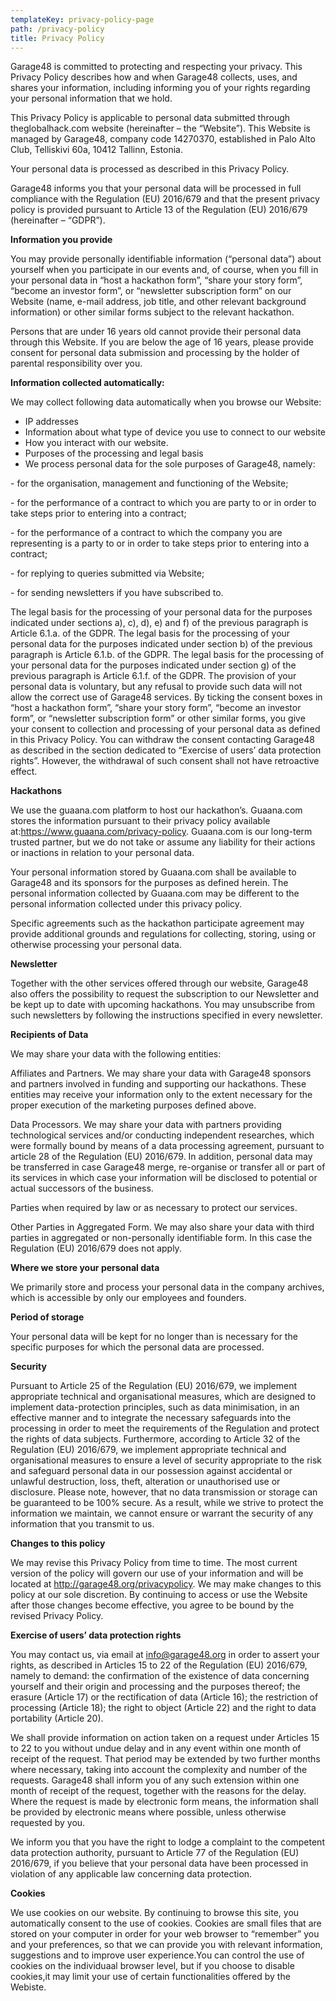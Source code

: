 ```yaml
---
templateKey: privacy-policy-page
path: /privacy-policy
title: Privacy Policy
---
```

Garage48 is committed to protecting and respecting your privacy. This Privacy Policy describes how and when Garage48 collects, uses, and shares your information, including informing you of your rights regarding your personal information that we hold.

This Privacy Policy is applicable to personal data submitted through theglobalhack.com website (hereinafter – the “Website”). This Website is managed by Garage48, company code 14270370, established in Palo Alto Club, Telliskivi 60a, 10412 Tallinn, Estonia.

Your personal data is processed as described in this Privacy Policy.

Garage48 informs you that your personal data will be processed in full compliance with the Regulation (EU) 2016/679 and that the present privacy policy is provided pursuant to Article 13 of the Regulation (EU) 2016/679 (hereinafter – “GDPR”).

**Information you provide**

You may provide personally identifiable information (“personal data”) about yourself when you participate in our events and, of course, when you fill in your personal data in “host a hackathon form”, “share your story form”, “become an investor form”, or “newsletter subscription form” on our Website (name, e-mail address, job title, and other relevant background information) or other similar forms subject to the relevant hackathon.

Persons that are under 16 years old cannot provide their personal data through this Website. If you are below the age of 16 years, please provide consent for personal data submission and processing by the holder of parental responsibility over you.

**Information collected automatically:**

We may collect following data automatically when you browse our Website:

* IP addresses
* Information about what type of device you use to connect to our website
* How you interact with our website.
* Purposes of the processing and legal basis
* We process personal data for the sole purposes of Garage48, namely:

\- for the organisation, management and functioning of the Website;

\- for the performance of a contract to which you are party to or in order to take steps prior to entering into a contract;

\- for the performance of a contract to which the company you are representing is a party to or in order to take steps prior to entering into a contract;

\- for replying to queries submitted via Website;

\- for sending newsletters if you have subscribed to.



The legal basis for the processing of your personal data for the purposes indicated under sections a), c), d), e) and f) of the previous paragraph is Article 6.1.a. of the GDPR. The legal basis for the processing of your personal data for the purposes indicated under section b) of the previous paragraph is Article 6.1.b. of the GDPR. The legal basis for the processing of your personal data for the purposes indicated under section g) of the previous paragraph is Article 6.1.f. of the GDPR. The provision of your personal data is voluntary, but any refusal to provide such data will not allow the correct use of Garage48 services. By ticking the consent boxes in “host a hackathon form”, “share your story form”, “become an investor form”, or “newsletter subscription form” or other similar forms, you give your consent to collection and processing of your personal data as defined in this Privacy Policy. You can withdraw the consent contacting Garage48 as described in the section dedicated to “Exercise of users’ data protection rights”. However, the withdrawal of such consent shall not have retroactive effect.

**Hackathons**

We use the guaana.com platform to host our hackathon’s. Guaana.com stores the information pursuant to their privacy policy available at:<https://www.guaana.com/privacy-policy>. Guaana.com is our long-term trusted partner, but we do not take or assume any liability for their actions or inactions in relation to your personal data.

Your personal information stored by Guaana.com shall be available to Garage48 and its sponsors for the purposes as defined herein. The personal information collected by Guaana.com may be different to the personal information collected under this privacy policy.

Specific agreements such as the hackathon participate agreement may provide additional grounds and regulations for collecting, storing, using or otherwise processing your personal data.



**Newsletter**

Together with the other services offered through our website, Garage48 also offers the possibility to request the subscription to our Newsletter and be kept up to date with upcoming hackathons. You may unsubscribe from such newsletters by following the instructions specified in every newsletter.

**Recipients of Data**

We may share your data with the following entities:

Affiliates and Partners. We may share your data with Garage48 sponsors and partners involved in funding and supporting our hackathons. These entities may receive your information only to the extent necessary for the proper execution of the marketing purposes defined above.

Data Processors. We may share your data with partners providing technological services and/or conducting independent researches, which were formally bound by means of a data processing agreement, pursuant to article 28 of the Regulation (EU) 2016/679. In addition, personal data may be transferred in case Garage48 merge, re-organise or transfer all or part of its services in which case your information will be disclosed to potential or actual successors of the business.

Parties when required by law or as necessary to protect our services.

Other Parties in Aggregated Form. We may also share your data with third parties in aggregated or non-personally identifiable form. In this case the Regulation (EU) 2016/679 does not apply.

**Where we store your personal data**

We primarily store and process your personal data in the company archives, which is accessible by only our employees and founders.

**Period of storage**

Your personal data will be kept for no longer than is necessary for the specific purposes for which the personal data are processed.

**Security**

Pursuant to Article 25 of the Regulation (EU) 2016/679, we implement appropriate technical and organisational measures, which are designed to implement data-protection principles, such as data minimisation, in an effective manner and to integrate the necessary safeguards into the processing in order to meet the requirements of the Regulation and protect the rights of data subjects. Furthermore, according to Article 32 of the Regulation (EU) 2016/679, we implement appropriate technical and organisational measures to ensure a level of security appropriate to the risk and safeguard personal data in our possession against accidental or unlawful destruction, loss, theft, alteration or unauthorised use or disclosure. Please note, however, that no data transmission or storage can be guaranteed to be 100% secure. As a result, while we strive to protect the information we maintain, we cannot ensure or warrant the security of any information that you transmit to us.

**Changes to this policy**

We may revise this Privacy Policy from time to time. The most current version of the policy will govern our use of your information and will be located at http://garage48.org/privacypolicy. We may make changes to this policy at our sole discretion. By continuing to access or use the Website after those changes become effective, you agree to be bound by the revised Privacy Policy.

**Exercise of users’ data protection rights**

You may contact us, via email at info@garage48.org in order to assert your rights, as described in Articles 15 to 22 of the Regulation (EU) 2016/679, namely to demand: the confirmation of the existence of data concerning yourself and their origin and processing and the purposes thereof; the erasure (Article 17) or the rectification of data (Article 16); the restriction of processing (Article 18); the right to object (Article 22) and the right to data portability (Article 20).

We shall provide information on action taken on a request under Articles 15 to 22 to you without undue delay and in any event within one month of receipt of the request. That period may be extended by two further months where necessary, taking into account the complexity and number of the requests. Garage48 shall inform you of any such extension within one month of receipt of the request, together with the reasons for the delay. Where the request is made by electronic form means, the information shall be provided by electronic means where possible, unless otherwise requested by you.

We inform you that you have the right to lodge a complaint to the competent data protection authority, pursuant to Article 77 of the Regulation (EU) 2016/679, if you believe that your personal data have been processed in violation of any applicable law concerning data protection.

**Cookies**

We use cookies on our website. By continuing to browse this site, you automatically consent to the use of cookies. Cookies are small files that are stored on your computer in order for your web browser to “remember” you and your preferences, so that we can provide you with relevant information, suggestions and to improve user experience.You can control the use of cookies on the individuaal browser level, but if you choose to disable cookies,it may limit your use of certain functionalities offered by the Webiste.